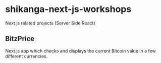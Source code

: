 # shikanga-next-js-workshops
Next.js related projects (Server Side React)

## BitzPrice
Next.js app which checks and displays the current Bitcoin value in a few different currencies.